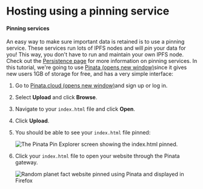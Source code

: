 # Hosting using a pinning service

#### Pinning services <a href="#pinning-services" id="pinning-services"></a>

An easy way to make sure important data is retained is to use a pinning service. These services run lots of IPFS nodes and will _pin_ your data for you! This way, you don't have to run and maintain your own IPFS node. Check out the [Persistence page](https://docs.ipfs.tech/concepts/persistence/) for more information on pinning services. In this tutorial, we're going to use [Pinata (opens new window)](https://pinata.cloud/)since it gives new users 1GB of storage for free, and has a very simple interface:

1. Go to [Pinata.cloud (opens new window)](https://pinata.cloud/)and sign up or log in.
2. Select **Upload** and click **Browse**.
3. Navigate to your `index.html` file and click **Open**.
4. Click **Upload**.
5.  You should be able to see your `index.html` file pinned:

    ![The Pinata Pin Explorer screen showing the index.html pinned.](https://docs.ipfs.tech/assets/img/pinned-index-file-in-pinata.95a6b59d.png)
6.  Click your `index.html` file to open your website through the Pinata gateway.

    ![Random planet fact website pinned using Pinata and displayed in Firefox](https://docs.ipfs.tech/assets/img/pinned-random-planet-fact-website.26288975.png)

### &#x20;<a href="#set-up-a-domain" id="set-up-a-domain"></a>
